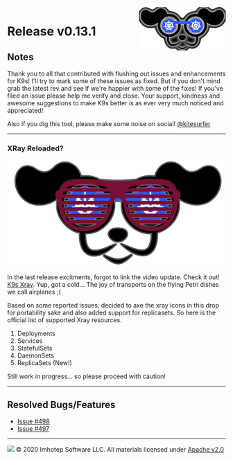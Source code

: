 <img src="https://raw.githubusercontent.com/derailed/k9s/master/assets/k9s_small.png" align="right" width="200" height="auto"/>

# Release v0.13.1

## Notes

Thank you to all that contributed with flushing out issues and enhancements for K9s! I'll try to mark some of these issues as fixed. But if you don't mind grab the latest rev and see if we're happier with some of the fixes! If you've filed an issue please help me verify and close. Your support, kindness and awesome suggestions to make K9s better is as ever very much noticed and appreciated!

Also if you dig this tool, please make some noise on social! [@kitesurfer](https://twitter.com/kitesurfer)

---

### XRay Reloaded?

<img src="https://raw.githubusercontent.com/derailed/k9s/master/assets/k9s_xray.png"/>

In the last release excitments, forgot to link the video update. Check it out! [K9s Xray](https://www.youtube.com/watch?v=qaeR2iK7U0o). Yup, got a cold... The joy of transports on the flying Petri dishes we call airplanes ;(

Based on some reported issues, decided to axe the xray icons in this drop for portability sake and also added support for replicasets. So here is the official list of supported Xray resources.

1. Deployments
2. Services
3. StatefulSets
4. DaemonSets
5. ReplicaSets (New!)

Still work in progress... so please proceed with caution!

---

## Resolved Bugs/Features

* [Issue #498](https://github.com/derailed/k9s/issues/498)
* [Issue #497](https://github.com/derailed/k9s/issues/497)

---

<img src="https://raw.githubusercontent.com/derailed/k9s/master/assets/imhotep_logo.png" width="32" height="auto"/> © 2020 Imhotep Software LLC. All materials licensed under [Apache v2.0](http://www.apache.org/licenses/LICENSE-2.0)
